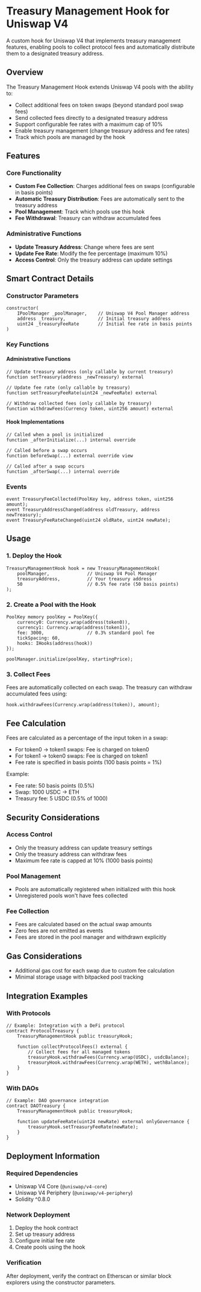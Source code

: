 # Treasury Management Hook for Uniswap V4

A custom hook for Uniswap V4 that implements treasury management features, enabling pools to collect protocol fees and automatically distribute them to a designated treasury address.

## Overview

The Treasury Management Hook extends Uniswap V4 pools with the ability to:
- Collect additional fees on token swaps (beyond standard pool swap fees)
- Send collected fees directly to a designated treasury address
- Support configurable fee rates with a maximum cap of 10%
- Enable treasury management (change treasury address and fee rates)
- Track which pools are managed by the hook

## Features

### Core Functionality
- **Custom Fee Collection**: Charges additional fees on swaps (configurable in basis points)
- **Automatic Treasury Distribution**: Fees are automatically sent to the treasury address
- **Pool Management**: Track which pools use this hook
- **Fee Withdrawal**: Treasury can withdraw accumulated fees

### Administrative Functions
- **Update Treasury Address**: Change where fees are sent
- **Update Fee Rate**: Modify the fee percentage (maximum 10%)
- **Access Control**: Only the treasury address can update settings

## Smart Contract Details

### Constructor Parameters
```solidity
constructor(
    IPoolManager _poolManager,    // Uniswap V4 Pool Manager address
    address _treasury,            // Initial treasury address
    uint24 _treasuryFeeRate       // Initial fee rate in basis points
)
```

### Key Functions

#### Administrative Functions
```solidity
// Update treasury address (only callable by current treasury)
function setTreasury(address _newTreasury) external

// Update fee rate (only callable by treasury)
function setTreasuryFeeRate(uint24 _newFeeRate) external

// Withdraw collected fees (only callable by treasury)
function withdrawFees(Currency token, uint256 amount) external
```

#### Hook Implementations
```solidity
// Called when a pool is initialized
function _afterInitialize(...) internal override

// Called before a swap occurs
function beforeSwap(...) external override view

// Called after a swap occurs
function _afterSwap(...) internal override
```

### Events
```solidity
event TreasuryFeeCollected(PoolKey key, address token, uint256 amount);
event TreasuryAddressChanged(address oldTreasury, address newTreasury);
event TreasuryFeeRateChanged(uint24 oldRate, uint24 newRate);
```

## Usage

### 1. Deploy the Hook
```solidity
TreasuryManagementHook hook = new TreasuryManagementHook(
    poolManager,              // Uniswap V4 Pool Manager
    treasuryAddress,          // Your treasury address
    50                        // 0.5% fee rate (50 basis points)
);
```

### 2. Create a Pool with the Hook
```solidity
PoolKey memory poolKey = PoolKey({
    currency0: Currency.wrap(address(token0)),
    currency1: Currency.wrap(address(token1)),
    fee: 3000,                // 0.3% standard pool fee
    tickSpacing: 60,
    hooks: IHooks(address(hook))
});

poolManager.initialize(poolKey, startingPrice);
```

### 3. Collect Fees
Fees are automatically collected on each swap. The treasury can withdraw accumulated fees using:
```solidity
hook.withdrawFees(Currency.wrap(address(token)), amount);
```

## Fee Calculation

Fees are calculated as a percentage of the input token in a swap:

- For token0 → token1 swaps: Fee is charged on token0
- For token1 → token0 swaps: Fee is charged on token1
- Fee rate is specified in basis points (100 basis points = 1%)

Example:
- Fee rate: 50 basis points (0.5%)
- Swap: 1000 USDC → ETH
- Treasury fee: 5 USDC (0.5% of 1000)

## Security Considerations

### Access Control
- Only the treasury address can update treasury settings
- Only the treasury address can withdraw fees
- Maximum fee rate is capped at 10% (1000 basis points)

### Pool Management
- Pools are automatically registered when initialized with this hook
- Unregistered pools won't have fees collected

### Fee Collection
- Fees are calculated based on the actual swap amounts
- Zero fees are not emitted as events
- Fees are stored in the pool manager and withdrawn explicitly

## Gas Considerations

- Additional gas cost for each swap due to custom fee calculation
- Minimal storage usage with bitpacked pool tracking

## Integration Examples

### With Protocols
```solidity
// Example: Integration with a DeFi protocol
contract ProtocolTreasury {
    TreasuryManagementHook public treasuryHook;
    
    function collectProtocolFees() external {
        // Collect fees for all managed tokens
        treasuryHook.withdrawFees(Currency.wrap(USDC), usdcBalance);
        treasuryHook.withdrawFees(Currency.wrap(WETH), wethBalance);
    }
}
```

### With DAOs
```solidity
// Example: DAO governance integration
contract DAOTreasury {
    TreasuryManagementHook public treasuryHook;
    
    function updateFeeRate(uint24 newRate) external onlyGovernance {
        treasuryHook.setTreasuryFeeRate(newRate);
    }
}
```

## Deployment Information

### Required Dependencies
- Uniswap V4 Core (`@uniswap/v4-core`)
- Uniswap V4 Periphery (`@uniswap/v4-periphery`)
- Solidity ^0.8.0

### Network Deployment
1. Deploy the hook contract
2. Set up treasury address
3. Configure initial fee rate
4. Create pools using the hook

### Verification
After deployment, verify the contract on Etherscan or similar block explorers using the constructor parameters.

